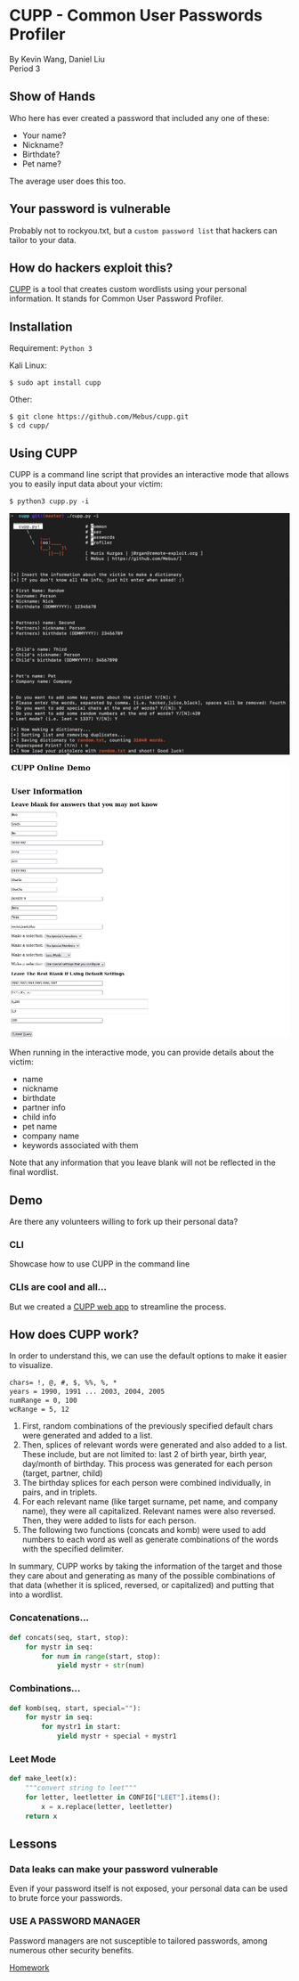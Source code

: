 # CUPP - Common User Passwords Profiler
By Kevin Wang, Daniel Liu  
Period 3

## Show of Hands
Who here has ever created a password that included any one of these:
* Your name?
* Nickname?
* Birthdate?
* Pet name?

The average user does this too.

## Your password is vulnerable
Probably not to rockyou.txt, but a `custom password list` that hackers can tailor to your data.

## How do hackers exploit this?
[CUPP](https://github.com/Mebus/cupp) is a tool that creates custom wordlists using your personal information. It stands for Common User Password Profiler.

## Installation
Requirement: `Python 3`

Kali Linux:
```
$ sudo apt install cupp
```

Other:

```
$ git clone https://github.com/Mebus/cupp.git
$ cd cupp/
```

## Using CUPP
CUPP is a command line script that provides an interactive mode that allows you to easily input data about your victim:

```
$ python3 cupp.py -i
```
![cupp interactive mode](cupp.png "interactive")

![cupp interactive mode](demo.png "web form")


When running in the interactive mode, you can provide details about the victim:

* name
* nickname
* birthdate
* partner info
* child info
* pet name
* company name
* keywords associated with them

Note that any information that you leave blank will not be reflected in the final wordlist.

## Demo
Are there any volunteers willing to fork up their personal data?

### CLI
Showcase how to use CUPP in the command line

### CLIs are cool and all...
But we created a [CUPP web app]() to streamline the process.

## How does CUPP work?
In order to understand this, we can use the default options to make it easier to visualize.
```
chars= !, @, #, $, %%, %, *
years = 1990, 1991 ... 2003, 2004, 2005
numRange = 0, 100
wcRange = 5, 12
```

1. First, random combinations of the previously specified default chars were generated and added to a list.
2. Then, splices of relevant words were generated and also added to a list. These include, but are not limited to: last 2 of birth year, birth year, day/month of birthday. This process was generated for each person (target, partner, child)
3. The birthday splices for each person were combined individually, in pairs, and in triplets.
4. For each relevant name (like target surname, pet name, and company name), they were all capitalized. Relevant names were also reversed. Then, they were added to lists for each person.
5. The following two functions (concats and komb) were used to add numbers to each word as well as generate combinations of the words with the specified delimiter.

In summary, CUPP works by taking the information of the target and those they care about and generating as many of the possible combinations of that data (whether it is spliced, reversed, or capitalized) and putting that into a wordlist.

### Concatenations...
```py
def concats(seq, start, stop):
    for mystr in seq:
        for num in range(start, stop):
            yield mystr + str(num)
```
### Combinations...
```py
def komb(seq, start, special=""):
    for mystr in seq:
        for mystr1 in start:
            yield mystr + special + mystr1
```
### Leet Mode
```py
def make_leet(x):
    """convert string to leet"""
    for letter, leetletter in CONFIG["LEET"].items():
        x = x.replace(letter, leetletter)
    return x
```

## Lessons

### Data leaks can make your password vulnerable
Even if your password itself is not exposed, your personal data can be used to brute force your passwords.

### USE A PASSWORD MANAGER
Password managers are not susceptible to tailored passwords, among numerous other security benefits.

[Homework](https://github.com/Stuycs-K/final-project-3-wangk-liud/blob/main/HOMEWORK.md)